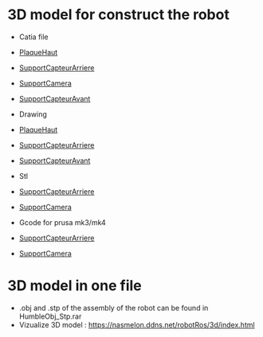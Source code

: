 # 3D model for construct the robot
- Catia file
 - [PlaqueHaut](./piece/plaque/RobotROSPlaque.CATPart)
 - [SupportCapteurArriere](./piece/support/SupportVL530X.CATPart)
 - [SupportCamera](./piece/support/support_webcam.CATPart)
 - [SupportCapteurAvant](./piece/support/SupportVL53L0X.CATPart)

- Drawing
 - [PlaqueHaut](./other/drawing/PlaqueRobotRos.pdf)
 - [SupportCapteurArriere](./other/drawing/SupportCapteurArriere.pdf)
 - [SupportCapteurAvant](./other/drawing/SupportCapteurAvant.pdf)

- Stl
 - [SupportCapteurArriere](./other/3dprint/SupportVL530X.stl)
 - [SupportCamera](./other/3dprint/support_webcam.stl)

- Gcode for prusa mk3/mk4
 - [SupportCapteurArriere](./other/3dprint/SupportVL530X.gcode)
 - [SupportCamera](./other/3dprint/support_webcam.gcode)

# 3D model in one file

- .obj and .stp of the assembly of the robot can be found in HumbleObj_Stp.rar
- Vizualize 3D model : https://nasmelon.ddns.net/robotRos/3d/index.html
